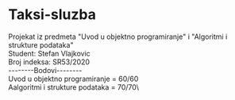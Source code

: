 # Taksi-sluzba
Projekat iz predmeta "Uvod u objektno programiranje" i "Algoritmi i strukture podataka"\
Student: Stefan Vlajkovic\
Broj indeksa: SR53/2020\
--------Bodovi--------\
Uvod u objektno programiranje = 60/60\
Aalgoritmi i strukture podataka = 70/70\
